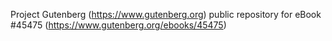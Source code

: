 Project Gutenberg (https://www.gutenberg.org) public repository for eBook #45475 (https://www.gutenberg.org/ebooks/45475)
